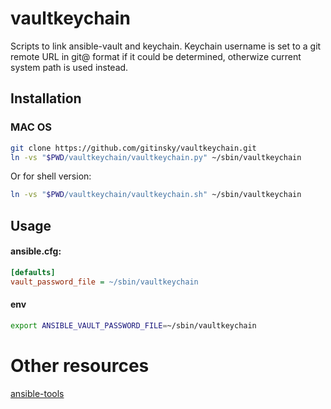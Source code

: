 # vaultkeychain
Scripts to link ansible-vault and keychain. Keychain username is set to a git remote URL in git@ format if it could be determined, otherwize current system path is used instead.

## Installation
### MAC OS

```bash
git clone https://github.com/gitinsky/vaultkeychain.git
ln -vs "$PWD/vaultkeychain/vaultkeychain.py" ~/sbin/vaultkeychain
```

Or for shell version:

```bash
ln -vs "$PWD/vaultkeychain/vaultkeychain.sh" ~/sbin/vaultkeychain
```

## Usage

#### ansible.cfg:

```ini
[defaults]
vault_password_file = ~/sbin/vaultkeychain
```

#### env

```bash
export ANSIBLE_VAULT_PASSWORD_FILE=~/sbin/vaultkeychain
```

# Other resources
[ansible-tools](https://github.com/lvillani/ansible-tools)
